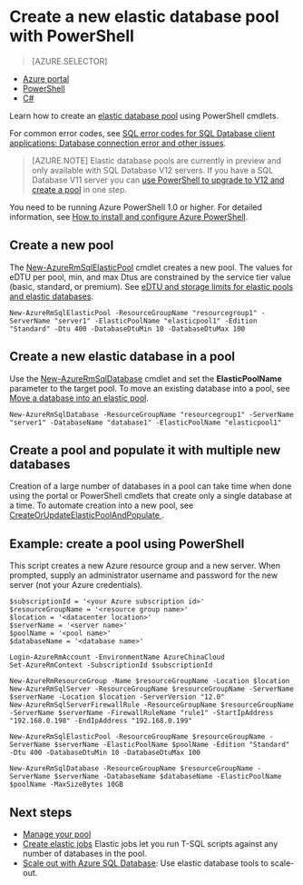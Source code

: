 <properties
    pageTitle="Create an new elastic database pool with PowerShell | Azure"
    description="Learn how to use PowerShell to scale-out Azure SQL Database resources by creating a scalable elastic database pool to manage multiple databases."
	services="sql-database"
    documentationCenter=""
    authors="sidneyh"
    manager="jhubbard"
    editor=""/>

<tags
    ms.service="sql-database"
    ms.date="05/27/2016"
    wacn.date="05/23/2016"/>

# Create a new elastic database pool with PowerShell

> [AZURE.SELECTOR]
- [Azure portal](/documentation/articles/sql-database-elastic-pool-create-portal/)
- [PowerShell](/documentation/articles/sql-database-elastic-pool-create-powershell/)
- [C#](/documentation/articles/sql-database-elastic-pool-create-csharp/)


Learn how to create an [elastic database pool](/documentation/articles/sql-database-elastic-pool/) using PowerShell cmdlets. 

For common error codes, see [SQL error codes for SQL Database client applications: Database connection error and other issues](/documentation/articles/sql-database-develop-error-messages/).

> [AZURE.NOTE] Elastic database pools are currently in preview and only available with SQL Database V12 servers. If you have a SQL Database V11 server you can [use PowerShell to upgrade to V12 and create a pool](/documentation/articles/sql-database-upgrade-server-portal/) in one step.


You need to be running Azure PowerShell 1.0 or higher. For detailed information, see [How to install and configure Azure PowerShell](/documentation/articles/powershell-install-configure/).

## Create a new pool

The [New-AzureRmSqlElasticPool](https://msdn.microsoft.com/zh-cn/library/azure/mt619378.aspx) cmdlet creates a new pool. The values for eDTU per pool, min, and max Dtus are constrained by the service tier value (basic, standard, or premium). See [eDTU and storage limits for elastic pools and elastic databases](/documentation/articles/sql-database-elastic-pool/#eDTU-and-storage-limits-for-elastic-pools-and-elastic-databases).

	New-AzureRmSqlElasticPool -ResourceGroupName "resourcegroup1" -ServerName "server1" -ElasticPoolName "elasticpool1" -Edition "Standard" -Dtu 400 -DatabaseDtuMin 10 -DatabaseDtuMax 100


## Create a new elastic database in a pool

Use the [New-AzureRmSqlDatabase](https://msdn.microsoft.com/zh-cn/library/azure/mt619339.aspx) cmdlet and set the **ElasticPoolName** parameter to the target pool. To move an existing database into a pool, see [Move a database into an elastic pool](/documentation/articles/sql-database-elastic-pool-manage-powershell/#Move-a-database-into-an-elastic-pool).

	New-AzureRmSqlDatabase -ResourceGroupName "resourcegroup1" -ServerName "server1" -DatabaseName "database1" -ElasticPoolName "elasticpool1"

## Create a pool and populate it with multiple new databases 

Creation of a large number of databases in a pool can take time when done using the portal or PowerShell cmdlets that create only a single database at a time. To automate creation into a new pool, see [CreateOrUpdateElasticPoolAndPopulate ](https://gist.github.com/billgib/d80c7687b17355d3c2ec8042323819ae).   

## Example: create a pool using PowerShell 

This script creates a new Azure resource group and a new server. When prompted, supply an administrator username and password for the new server (not your Azure credentials).

    $subscriptionId = '<your Azure subscription id>'
    $resourceGroupName = '<resource group name>'
    $location = '<datacenter location>'
    $serverName = '<server name>'
    $poolName = '<pool name>'
    $databaseName = '<database name>'

    Login-AzureRmAccount -EnvironmentName AzureChinaCloud
    Set-AzureRmContext -SubscriptionId $subscriptionId

    New-AzureRmResourceGroup -Name $resourceGroupName -Location $location
    New-AzureRmSqlServer -ResourceGroupName $resourceGroupName -ServerName $serverName -Location $location -ServerVersion "12.0"
    New-AzureRmSqlServerFirewallRule -ResourceGroupName $resourceGroupName -ServerName $serverName -FirewallRuleName "rule1" -StartIpAddress "192.168.0.198" -EndIpAddress "192.168.0.199"

    New-AzureRmSqlElasticPool -ResourceGroupName $resourceGroupName -ServerName $serverName -ElasticPoolName $poolName -Edition "Standard" -Dtu 400 -DatabaseDtuMin 10 -DatabaseDtuMax 100

    New-AzureRmSqlDatabase -ResourceGroupName $resourceGroupName -ServerName $serverName -DatabaseName $databaseName -ElasticPoolName $poolName -MaxSizeBytes 10GB



## Next steps

- [Manage your pool](/documentation/articles/sql-database-elastic-pool-manage-powershell/)
- [Create elastic jobs](/documentation/articles/sql-database-elastic-jobs-overview/) Elastic jobs let you run T-SQL scripts against any number of databases in the pool.
- [Scale out with Azure SQL Database](/documentation/articles/sql-database-elastic-scale-introduction/): Use elastic database tools to scale-out.

